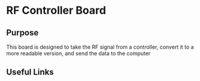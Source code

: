 # RF Controller Board 
## Purpose 
This board is designed to take the RF signal from a controller, convert it to a more readable version, and send the data to the computer
## Useful Links
